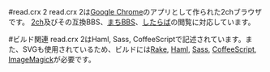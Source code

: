 #read.crx 2
read.crx 2は[Google Chrome][chrome]のアプリとして作られた2chブラウザです。
[2ch][2ch]及びその互換BBS、[まちBBS][machi]、[したらば][jbbs]の閲覧に対応しています。

#ビルド関連
read.crx 2はHaml, Sass, CoffeeScriptで記述されています。また、SVGも使用されているため、ビルドには[Rake][rake], [Haml][haml], [Sass][sass], [CoffeeScript][coffee], [ImageMagick][imagemagick]が必要です。

[chrome]: http://www.google.com/chrome
[rake]: http://rake.rubyforge.org/
[haml]: http://haml-lang.com/
[sass]: http://sass-lang.com/
[coffee]: http://jashkenas.github.com/coffee-script/
[imagemagick]: http://www.imagemagick.org/
[2ch]: http://www.2ch.net/
[machi]: http://www.machi.to/
[jbbs]: http://rentalbbs.livedoor.com/
